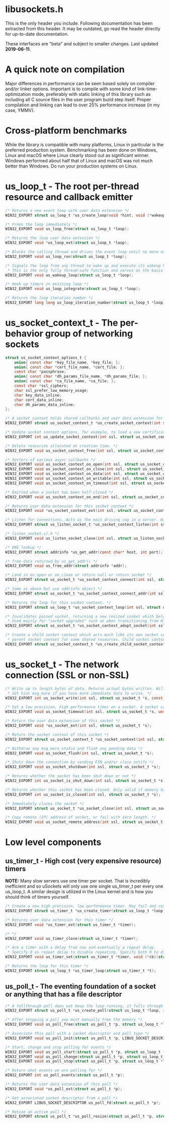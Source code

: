 # libusockets.h
This is the only header you include. Following documentation has been extracted from this header. It may be outdated, go read the header directly for up-to-date documentation.

These interfaces are "beta" and subject to smaller changes. Last updated **2019-06-11**.

# A quick note on compilation
Major differences in performance can be seen based solely on compiler and/or linker options. Important is to compile with some kind of link-time-optimization mode, preferably with static linking of this library such as including all C source files in the user program build step itself. Proper compilation and linking can lead to over 25% performance increase (in my case, YMMV).

# Cross-platform benchmarks
While the library is compatible with many platforms, Linux in particular is the preferred production system. Benchmarking has been done on Windows, Linux and macOS where Linux clearly stood out as significant winner. Windows performed about half that of Linux and macOS was not much better than Windows. Do run your production systems on Linux.

# us_loop_t - The root per-thread resource and callback emitter
```c
/* Returns a new event loop with user data extension */
WIN32_EXPORT struct us_loop_t *us_create_loop(void *hint, void (*wakeup_cb)(struct us_loop_t *loop), void (*pre_cb)(struct us_loop_t *loop), void (*post_cb)(struct us_loop_t *loop), unsigned int ext_size);

/* Frees the loop immediately */
WIN32_EXPORT void us_loop_free(struct us_loop_t *loop);

/* Returns the loop user data extension */
WIN32_EXPORT void *us_loop_ext(struct us_loop_t *loop);

/* Blocks the calling thread and drives the event loop until no more non-fallthrough polls are scheduled */
WIN32_EXPORT void us_loop_run(struct us_loop_t *loop);

/* Signals the loop from any thread to wake up and execute its wakeup handler from the loop's own running thread.
 * This is the only fully thread-safe function and serves as the basis for thread safety */
WIN32_EXPORT void us_wakeup_loop(struct us_loop_t *loop);

/* Hook up timers in existing loop */
WIN32_EXPORT void us_loop_integrate(struct us_loop_t *loop);

/* Returns the loop iteration number */
WIN32_EXPORT long long us_loop_iteration_number(struct us_loop_t *loop);
```

# us_socket_context_t - The per-behavior group of networking sockets
```c
struct us_socket_context_options_t {
    union{ const char *key_file_name, *key_file; };
    union{ const char *cert_file_name, *cert_file; };
    const char *passphrase;
    union{ const char *dh_params_file_name, *dh_params_file; };
    union{ const char *ca_file_name, *ca_file; };
    const char *ssl_ciphers;
    char ssl_prefer_low_memory_usage;
    char key_data_inline;
    char cert_data_inline;
    char dh_params_data_inline;
};

/* A socket context holds shared callbacks and user data extension for associated sockets */
WIN32_EXPORT struct us_socket_context_t *us_create_socket_context(int ssl, struct us_loop_t *loop, int ext_size, struct us_socket_context_options_t options);

/* Update socket context options, for example, to load a new certificate without creating a new socket */
WIN32_EXPORT int us_update_socket_context(int ssl, struct us_socket_context_t* ctx, const struct us_socket_context_options_t* options);

/* Delete resources allocated at creation time. */
WIN32_EXPORT void us_socket_context_free(int ssl, struct us_socket_context_t *context);

/* Setters of various async callbacks */
WIN32_EXPORT void us_socket_context_on_open(int ssl, struct us_socket_context_t *context, struct us_socket_t *(*on_open)(struct us_socket_t *s, int is_client, char *ip, int ip_length));
WIN32_EXPORT void us_socket_context_on_close(int ssl, struct us_socket_context_t *context, struct us_socket_t *(*on_close)(struct us_socket_t *s));
WIN32_EXPORT void us_socket_context_on_data(int ssl, struct us_socket_context_t *context, struct us_socket_t *(*on_data)(struct us_socket_t *s, char *data, int length));
WIN32_EXPORT void us_socket_context_on_writable(int ssl, struct us_socket_context_t *context, struct us_socket_t *(*on_writable)(struct us_socket_t *s));
WIN32_EXPORT void us_socket_context_on_timeout(int ssl, struct us_socket_context_t *context, struct us_socket_t *(*on_timeout)(struct us_socket_t *s));

/* Emitted when a socket has been half-closed */
WIN32_EXPORT void us_socket_context_on_end(int ssl, struct us_socket_context_t *context, struct us_socket_t *(*on_end)(struct us_socket_t *s));

/* Returns user data extension for this socket context */
WIN32_EXPORT void *us_socket_context_ext(int ssl, struct us_socket_context_t *context);

/* Listen for connections. Acts as the main driving cog in a server. Will call set async callbacks. */
WIN32_EXPORT struct us_listen_socket_t *us_socket_context_listen(int ssl, struct us_socket_context_t *context, const char *host, int port, int options, int socket_ext_size);

/* listen_socket.c/.h */
WIN32_EXPORT void us_listen_socket_close(int ssl, struct us_listen_socket_t *ls);

/* DNS lookup */
WIN32_EXPORT struct addrinfo *us_get_addr(const char* host, int port);

/* free data returned by us_get_addr() */
WIN32_EXPORT void us_free_addr(struct addrinfo *addr);

/* Land in on_open or on_close or return null or return socket */
WIN32_EXPORT struct us_socket_t *us_socket_context_connect(int ssl, struct us_socket_context_t *context, const char *host, int port, const char *source_host, int options, int socket_ext_size);

/* Same as above but use addrinfo object */
WIN32_EXPORT struct us_socket_t *us_socket_context_connect_addr(int ssl, struct us_socket_context_t *context, const struct addrinfo *host, const const char *source_host, int options, int socket_ext_size);

/* Returns the loop for this socket context. */
WIN32_EXPORT struct us_loop_t *us_socket_context_loop(int ssl, struct us_socket_context_t *context);

/* Invalidates passed socket, returning a new resized socket which belongs to a different socket context.
 * Used mainly for "socket upgrades" such as when transitioning from HTTP to WebSocket. */
WIN32_EXPORT struct us_socket_t *us_socket_context_adopt_socket(int ssl, struct us_socket_context_t *context, struct us_socket_t *s, int ext_size);

/* Create a child socket context which acts much like its own socket context with its own callbacks yet still relies on the
 * parent socket context for some shared resources. Child socket contexts should be used together with socket adoptions and nothing else. */
WIN32_EXPORT struct us_socket_context_t *us_create_child_socket_context(int ssl, struct us_socket_context_t *context, int context_ext_size);
```

# us_socket_t - The network connection (SSL or non-SSL)
```c
/* Write up to length bytes of data. Returns actual bytes written. Will call the on_writable callback of active socket context on failure to write everything off in one go.
 * Set hint msg_more if you have more immediate data to write. */
WIN32_EXPORT int us_socket_write(int ssl, struct us_socket_t *s, const char *data, int length, int msg_more);

/* Set a low precision, high performance timer on a socket. A socket can only have one single active timer at any given point in time. Will remove any such pre set timer */
WIN32_EXPORT void us_socket_timeout(int ssl, struct us_socket_t *s, unsigned int seconds);

/* Return the user data extension of this socket */
WIN32_EXPORT void *us_socket_ext(int ssl, struct us_socket_t *s);

/* Return the socket context of this socket */
WIN32_EXPORT struct us_socket_context_t *us_socket_context(int ssl, struct us_socket_t *s);

/* Withdraw any msg_more status and flush any pending data */
WIN32_EXPORT void us_socket_flush(int ssl, struct us_socket_t *s);

/* Shuts down the connection by sending FIN and/or close_notify */
WIN32_EXPORT void us_socket_shutdown(int ssl, struct us_socket_t *s);

/* Returns whether the socket has been shut down or not */
WIN32_EXPORT int us_socket_is_shut_down(int ssl, struct us_socket_t *s);

/* Returns whether this socket has been closed. Only valid if memory has not yet been released. */
WIN32_EXPORT int us_socket_is_closed(int ssl, struct us_socket_t *s);

/* Immediately closes the socket */
WIN32_EXPORT struct us_socket_t *us_socket_close(int ssl, struct us_socket_t *s);

/* Copy remote (IP) address of socket, or fail with zero length. */
WIN32_EXPORT void us_socket_remote_address(int ssl, struct us_socket_t *s, char *buf, int *length);
```

# Low level components

## us_timer_t - High cost (very expensive resource) timers

**NOTE:** Many slow servers use one timer per socket. That is incredibly inefficient and so uSockets will only use one single us_timer_t per every one us_loop_t. A similar design is utilized in the Linux kernel and is how you should think of timers yourself.

```c
/* Create a new high precision, low performance timer. May fail and return null */
WIN32_EXPORT struct us_timer_t *us_create_timer(struct us_loop_t *loop, int fallthrough, unsigned int ext_size);

/* Returns user data extension for this timer */
WIN32_EXPORT void *us_timer_ext(struct us_timer_t *timer);

/* */
WIN32_EXPORT void us_timer_close(struct us_timer_t *timer);

/* Arm a timer with a delay from now and eventually a repeat delay.
 * Specify 0 as repeat delay to disable repeating. Specify both 0 to disarm. */
WIN32_EXPORT void us_timer_set(struct us_timer_t *timer, void (*cb)(struct us_timer_t *t), int ms, int repeat_ms);

/* Returns the loop for this timer */
WIN32_EXPORT struct us_loop_t *us_timer_loop(struct us_timer_t *t);
```

## us_poll_t - The eventing foundation of a socket or anything that has a file descriptor
```c
/* A fallthrough poll does not keep the loop running, it falls through */
WIN32_EXPORT struct us_poll_t *us_create_poll(struct us_loop_t *loop, int fallthrough, unsigned int ext_size);

/* After stopping a poll you must manually free the memory */
WIN32_EXPORT void us_poll_free(struct us_poll_t *p, struct us_loop_t *loop);

/* Associate this poll with a socket descriptor and poll type */
WIN32_EXPORT void us_poll_init(struct us_poll_t *p, LIBUS_SOCKET_DESCRIPTOR fd, int poll_type);

/* Start, change and stop polling for events */
WIN32_EXPORT void us_poll_start(struct us_poll_t *p, struct us_loop_t *loop, int events);
WIN32_EXPORT void us_poll_change(struct us_poll_t *p, struct us_loop_t *loop, int events);
WIN32_EXPORT void us_poll_stop(struct us_poll_t *p, struct us_loop_t *loop);

/* Return what events we are polling for */
WIN32_EXPORT int us_poll_events(struct us_poll_t *p);

/* Returns the user data extension of this poll */
WIN32_EXPORT void *us_poll_ext(struct us_poll_t *p);

/* Get associated socket descriptor from a poll */
WIN32_EXPORT LIBUS_SOCKET_DESCRIPTOR us_poll_fd(struct us_poll_t *p);

/* Resize an active poll */
WIN32_EXPORT struct us_poll_t *us_poll_resize(struct us_poll_t *p, struct us_loop_t *loop, unsigned int ext_size);
```
